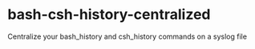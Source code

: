 # bash-csh-history-centralized
Centralize your bash_history and csh_history commands on a syslog file
